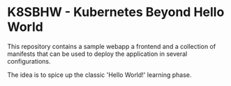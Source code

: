 # K8SBHW - Kubernetes Beyond Hello World

This repository contains a sample webapp a frontend and a collection of
manifests that can be used to deploy the application in several configurations.

The idea is to spice up the classic 'Hello World!' learning phase.
